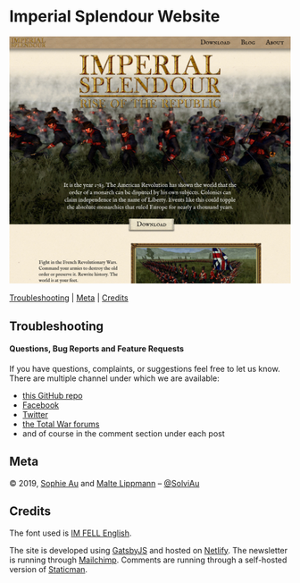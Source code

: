 # Imperial Splendour Website

![Imperial Splendour Landing Page](header.jpg)

[Troubleshooting](#troubleshooting) | [Meta](#meta) | [Credits](#credits)

## Troubleshooting

#### Questions, Bug Reports and Feature Requests
If you have questions, complaints, or suggestions feel free to let us know. There are multiple channel under which we are available:
* [this GitHub repo](https://github.com/SophieAu/imperial-splendour-website)
* [Facebook](https://www.facebook.com/imperialsplendour/)
* [Twitter](https://twitter.com/splendourteam)
* [the Total War forums](http://www.twcenter.net/forums/forumdisplay.php?1138-Imperial-Splendour)
* and of course in the comment section under each post

## Meta
© 2019, [Sophie Au](sophieau.com) and [Malte Lippmann](https://github.com/QuintusHortensiusHortalus) – [@SolviAu](https://twitter.com/solviau)

## Credits
The font used is [IM FELL English](https://fonts.google.com/specimen/IM+Fell+English).

The site is developed using [GatsbyJS](https://www.gatsbyjs.org/) and hosted on [Netlify](https://netlify.com/). The newsletter is running through [Mailchimp](https://mailchimp.com/). Comments are running through a self-hosted version of [Staticman](https://staticman.net/).
